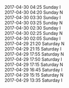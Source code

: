 2017-04-30 04:25 Sunday  I  
2017-04-30 04:20 Sunday  N  
2017-04-30 03:30 Sunday  I  
2017-04-30 03:25 Sunday  N  
2017-04-30 02:30 Sunday  I  
2017-04-30 02:25 Sunday  N  
2017-04-30 02:05 Sunday  I  
2017-04-29 21:20 Saturday  N  
2017-04-29 21:15 Saturday  I  
2017-04-29 17:55 Saturday  N  
2017-04-29 17:50 Saturday  I  
2017-04-29 17:15 Saturday  N  
2017-04-29 16:45 Saturday  I  
2017-04-29 15:15 Saturday  N  
2017-04-29 13:35 Saturday  I  
